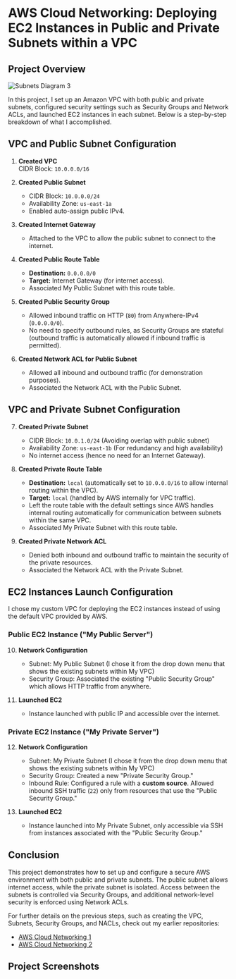 
# AWS Cloud Networking: Deploying EC2 Instances in Public and Private Subnets within a VPC

## Project Overview
![Subnets Diagram 3](https://github.com/user-attachments/assets/4a5297f3-32df-4c24-b58e-176b8b3b3f14)

In this project, I set up an Amazon VPC with both public and private subnets, configured security settings such as Security Groups and Network ACLs, and launched EC2 instances in each subnet. Below is a step-by-step breakdown of what I accomplished.

## VPC and Public Subnet Configuration

1. **Created VPC**  
   CIDR Block: `10.0.0.0/16`

2. **Created Public Subnet**  
   - CIDR Block: `10.0.0.0/24`
   - Availability Zone: `us-east-1a`
   - Enabled auto-assign public IPv4.

3. **Created Internet Gateway**  
   - Attached to the VPC to allow the public subnet to connect to the internet.

4. **Created Public Route Table**  
   - **Destination:** `0.0.0.0/0`  
   - **Target:** Internet Gateway (for internet access).
   - Associated My Public Subnet with this route table.

5. **Created Public Security Group**  
   - Allowed inbound traffic on HTTP (`80`) from Anywhere-IPv4 (`0.0.0.0/0`).
   - No need to specify outbound rules, as Security Groups are stateful (outbound traffic is automatically allowed if inbound traffic is permitted).

6. **Created Network ACL for Public Subnet**  
   - Allowed all inbound and outbound traffic (for demonstration purposes).
   - Associated the Network ACL with the Public Subnet.

## VPC and Private Subnet Configuration

7. **Created Private Subnet**  
   - CIDR Block: `10.0.1.0/24` (Avoiding overlap with public subnet)
   - Availability Zone: `us-east-1b` (For redundancy and high availability)
   - No internet access (hence no need for an Internet Gateway).

8. **Created Private Route Table**  
   - **Destination:** `local` (automatically set to `10.0.0.0/16` to allow internal routing within the VPC).  
   - **Target:** `local` (handled by AWS internally for VPC traffic).
   - Left the route table with the default settings since AWS handles internal routing automatically for communication between subnets within the same VPC.
   - Associated My Private Subnet with this route table.

9. **Created Private Network ACL**  
   - Denied both inbound and outbound traffic to maintain the security of the private resources.
   - Associated the Network ACL with the Private Subnet.

## EC2 Instances Launch Configuration
I chose my custom VPC for deploying the EC2 instances instead of using the default VPC provided by AWS.

### Public EC2 Instance ("My Public Server")

10. **Network Configuration**  
    - Subnet: My Public Subnet (I chose it from the drop down menu that shows the existing subnets within My VPC)
    - Security Group: Associated the existing "Public Security Group" which allows HTTP traffic from anywhere.

11. **Launched EC2**  
    - Instance launched with public IP and accessible over the internet.

### Private EC2 Instance ("My Private Server")

12. **Network Configuration**  
    - Subnet: My Private Subnet (I chose it from the drop down menu that shows the existing subnets within My VPC)
    - Security Group: Created a new "Private Security Group."
    - Inbound Rule: Configured a rule with a **custom source**. Allowed inbound SSH traffic (`22`) only from resources that use the "Public Security Group."

13. **Launched EC2**  
    - Instance launched into My Private Subnet, only accessible via SSH from instances associated with the "Public Security Group."

## Conclusion

This project demonstrates how to set up and configure a secure AWS environment with both public and private subnets. The public subnet allows internet access, while the private subnet is isolated. Access between the subnets is controlled via Security Groups, and additional network-level security is enforced using Network ACLs.

For further details on the previous steps, such as creating the VPC, Subnets, Security Groups, and NACLs, check out my earlier repositories:
- [AWS Cloud Networking 1](https://github.com/yusufbgdd557/AWS-VPC-Project)
- [AWS Cloud Networking 2](https://github.com/yusufbgdd557/AWS-VPC-Project-2)

## Project Screenshots

